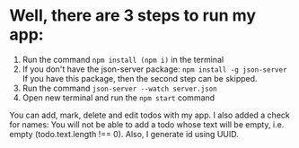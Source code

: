 # Well, there are 3 steps to run my app:
1) Run the command ```npm install (npm i)``` in the terminal
 2) If you don't have the json-server package:
     ```npm install -g json-server```
 If you have this package, then the second step can be skipped.
 3) Run the command ```json-server --watch server.json```
 4) Open new terminal and run the ```npm start``` command

You can add, mark, delete and edit todos with my app. I also added a check for names:
You will not be able to add a todo whose text will be empty, i.e. empty (todo.text.length !== 0).
Also, I generate id using UUID.
